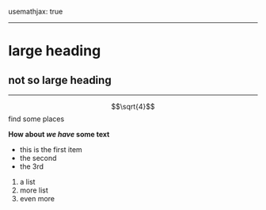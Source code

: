 
usemathjax: true

---

# large heading

## not so large heading

---

$$\sqrt{4}$$ find some places

**How about _we have_ some text**

- this is the first item
- the second
- the 3rd

1. a list
2. more list
3. even more
